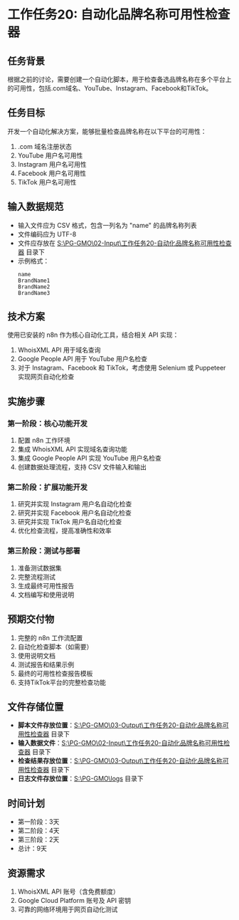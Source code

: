 # 工作任务20: 自动化品牌名称可用性检查器

## 任务背景
根据之前的讨论，需要创建一个自动化脚本，用于检查备选品牌名称在多个平台上的可用性，包括.com域名、YouTube、Instagram、Facebook和TikTok。

## 任务目标
开发一个自动化解决方案，能够批量检查品牌名称在以下平台的可用性：
1. .com 域名注册状态
2. YouTube 用户名可用性
3. Instagram 用户名可用性
4. Facebook 用户名可用性
5. TikTok 用户名可用性

## 输入数据规范
- 输入文件应为 CSV 格式，包含一列名为 "name" 的品牌名称列表
- 文件编码应为 UTF-8
- 文件应存放在 [S:\PG-GMO\02-Input\工作任务20-自动化品牌名称可用性检查器](file:///S:/PG-GMO/02-Input/%E5%B7%A5%E4%BD%9C%E4%BB%BB%E5%8A%A120-%E8%87%AA%E5%8A%A8%E5%8C%96%E5%93%81%E7%89%8C%E5%90%8D%E7%A7%B0%E5%8F%AF%E7%94%A8%E6%80%A7%E6%A3%80%E6%9F%A5%E5%99%A8) 目录下
- 示例格式：
  ```
  name
  BrandName1
  BrandName2
  BrandName3
  ```

## 技术方案
使用已安装的 n8n 作为核心自动化工具，结合相关 API 实现：
1. WhoisXML API 用于域名查询
2. Google People API 用于 YouTube 用户名检查
3. 对于 Instagram、Facebook 和 TikTok，考虑使用 Selenium 或 Puppeteer 实现网页自动化检查

## 实施步骤

### 第一阶段：核心功能开发
1. 配置 n8n 工作环境
2. 集成 WhoisXML API 实现域名查询功能
3. 集成 Google People API 实现 YouTube 用户名检查
4. 创建数据处理流程，支持 CSV 文件输入和输出

### 第二阶段：扩展功能开发
1. 研究并实现 Instagram 用户名自动化检查
2. 研究并实现 Facebook 用户名自动化检查
3. 研究并实现 TikTok 用户名自动化检查
4. 优化检查流程，提高准确性和效率

### 第三阶段：测试与部署
1. 准备测试数据集
2. 完整流程测试
3. 生成最终可用性报告
4. 文档编写和使用说明

## 预期交付物
1. 完整的 n8n 工作流配置
2. 自动化检查脚本（如需要）
3. 使用说明文档
4. 测试报告和结果示例
5. 最终的可用性检查报告模板
6. 支持TikTok平台的完整检查功能

## 文件存储位置
- **脚本文件存放位置**：[S:\PG-GMO\03-Output\工作任务20-自动化品牌名称可用性检查器](file:///S:/PG-GMO/03-Output/%E5%B7%A5%E4%BD%9C%E4%BB%BB%E5%8A%A120-%E8%87%AA%E5%8A%A8%E5%8C%96%E5%93%81%E7%89%8C%E5%90%8D%E7%A7%B0%E5%8F%AF%E7%94%A8%E6%80%A7%E6%A3%80%E6%9F%A5%E5%99%A8) 目录下
- **输入数据文件**：[S:\PG-GMO\02-Input\工作任务20-自动化品牌名称可用性检查器](file:///S:/PG-GMO/02-Input/%E5%B7%A5%E4%BD%9C%E4%BB%BB%E5%8A%A120-%E8%87%AA%E5%8A%A8%E5%8C%96%E5%93%81%E7%89%8C%E5%90%8D%E7%A7%B0%E5%8F%AF%E7%94%A8%E6%80%A7%E6%A3%80%E6%9F%A5%E5%99%A8) 目录下
- **检查结果存放位置**：[S:\PG-GMO\03-Output\工作任务20-自动化品牌名称可用性检查器](file:///S:/PG-GMO/03-Output/%E5%B7%A5%E4%BD%9C%E4%BB%BB%E5%8A%A120-%E8%87%AA%E5%8A%A8%E5%8C%96%E5%93%81%E7%89%8C%E5%90%8D%E7%A7%B0%E5%8F%AF%E7%94%A8%E6%80%A7%E6%A3%80%E6%9F%A5%E5%99%A8) 目录下
- **日志文件存放位置**：[S:\PG-GMO\logs](file:///S:/PG-GMO/logs) 目录下

## 时间计划
- 第一阶段：3天
- 第二阶段：4天
- 第三阶段：2天
- 总计：9天

## 资源需求
1. WhoisXML API 账号（含免费额度）
2. Google Cloud Platform 账号及 API 密钥
3. 可靠的网络环境用于网页自动化测试